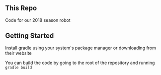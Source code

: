 ## This Repo
Code for our 2018 season robot

## Getting Started
Install gradle using your system's package manager or downloading from their website

You can build the code by going to the root of the repository and running `gradle build` 